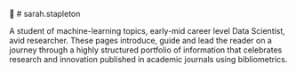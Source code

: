 🦩  # sarah.stapleton

A student of machine-learning topics, early-mid career level Data Scientist, avid researcher. These pages introduce, guide and lead the reader on a journey through a highly structured portfolio of information that celebrates research and innovation published in academic journals using bibliometrics.
